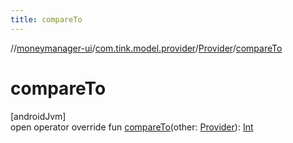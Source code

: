 ```yaml
---
title: compareTo
---
```

//[moneymanager-ui](../../../index.html)/[com.tink.model.provider](../index.html)/[Provider](index.html)/[compareTo](compare-to.html)



# compareTo



[androidJvm]\
open operator override fun [compareTo](compare-to.html)(other: [Provider](index.html)): [Int](https://kotlinlang.org/api/latest/jvm/stdlib/kotlin/-int/index.html)




